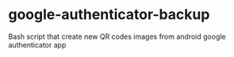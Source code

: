 # google-authenticator-backup
Bash script that create new QR codes images from android google authenticator app
